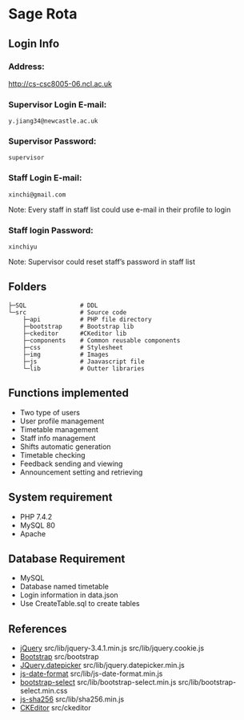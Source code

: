 # Sage Rota

## Login Info

### Address:
http://cs-csc8005-06.ncl.ac.uk
### Supervisor Login E-mail:
    y.jiang34@newcastle.ac.uk
### Supervisor Password:
    supervisor
### Staff Login E-mail:
    xinchi@gmail.com
Note: Every staff in staff list could use e-mail in their profile to login
### Staff login Password:
    xinchiyu
Note: Supervisor could reset staff’s password in staff list

## Folders

    ├─SQL               # DDL
    └─src               # Source code
        ├─api           # PHP file directory
        ├─bootstrap     # Bootstrap lib
        ├─ckeditor      #CKeditor lib
        ├─components    # Common reusable components
        ├─css           # Stylesheet
        ├─img           # Images
        ├─js            # Jaavascript file
        └─lib           # Outter libraries

## Functions implemented

- Two type of users
- User profile management
- Timetable management
- Staff info management
- Shifts automatic generation
- Timetable checking
- Feedback sending and viewing
- Announcement setting and retrieving

## System requirement

- PHP 7.4.2
- MySQL 80
- Apache

## Database Requirement

- MySQL
- Database named timetable
- Login information in data.json
- Use CreateTable.sql to create tables

## References

- [jQuery](https://jquery.com/) src/lib/jquery-3.4.1.min.js src/lib/jquery.cookie.js
- [Bootstrap](https://getbootstrap.com) src/bootstrap
- [JQuery.datepicker](https://github.com/gregzhang616/jquery-datepicker) src/lib/jquery.datepicker.min.js
- [js-date-format](https://github.com/UziTech/js-date-format) src/lib/js-date-format.min.js
- [bootstrap-select](https://github.com/snapappointments/bootstrap-select/) src/lib/bootstrap-select.min.js src/lib/bootstrap-select.min.css
- [js-sha256](https://github.com/emn178/js-sha256) src/lib/sha256.min.js
- [CKEditor](https://github.com/ckeditor/ckeditor4) src/ckeditor
